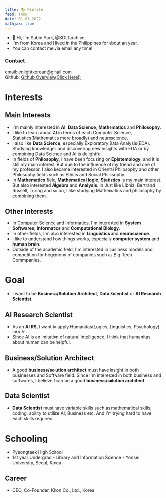 ```yaml
---
title: My Profile
feed: show
date: 01-07-2022
mathjax: true
---
```


- 👋 Hi, I’m Subin Park, @SOL1archive.
- I'm from Korea and I lived in the Philippines for about an year.
- You can contact me via email any time!

### Contact
email: enlightkorean@gmail.com   
Github: [Github Overview(Click Here!)](https://github.com/SOL1archive)

# Interests
## Main Interests
- I'm mainly interested in **AI**, **Data Science**, **Mathematics** and **Philosophy**.
- I like to learn about **AI** in terms of each Computer Science, Statistics(Mathematics more broadly) and neuroscience.
- I also like **Data Science**, especially Exploratory Data Analysis(EDA). Studying knowledges and discovering new insights with EDA or by combining Data Science and AI is delightful.
- In fields of **Philosophy**, I have been focusing on **Epistemology**, and it is still my main interest. But due to the influence of my friend and one of my professor, I also became interested in Oriental Philosophy and other Philosophy fields such as Ethics and Social Philosophy.
- In **Mathematics** field, **Mathematical logic**, **Statistics** is my main interest. But also interested **Algebra** and **Analysis**. in Just like Libniz, Bertrand Russell, Turing and so on, I like studying Mathematics and philosophy by combining them.

## Other Interests
- In Computer Science and Informatics, I'm interested in **System Softwares**, **Informatics** and **Computational Biology**.
- In other fields, I'm also interested in **Linguistics** and **neuroscience**.
- I like to understand how things works, especially **computer system** and **human brain**.
- Outside of the academic field, I'm interested in business models and competition for hegemony of companies such as Big-Tech Commpanies.

# Goal
- I want to be **Business/Solution Architect**, **Data Scientist** or **AI Research Scientist**. 
## AI Research Scientist
- As an **AI RS**, I want to apply Humanitas(Logics, Linguistics, Psychology) into AI.
- Since AI is an imitation of natural intelligence, I think that humanitas about human can be helpful.
## Business/Solution Architect
- A good **business/solution architect** must have insight in both businesses and Software field. Since I'm interested in both business and softwares, I believe I can be a good **business/solution architect**.
## Data Scientist
- **Data Scientist** must have variable skills such as mathematical skills, coding, ability to utilize AI, Business etc. And I'm trying hard to have each skills required.

# Schooling
- Pyeongtaek High School
- 1st year Undergrad - Library and Information Science - Yonsei University, Seoul, Korea

## Career
- CEO, Co-Founder, Kiron Co., Ltd., Korea
